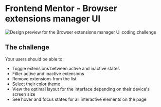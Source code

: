 # Frontend Mentor - Browser extensions manager UI

![Design preview for the Browser extensions manager UI coding challenge](./preview.jpg)


## The challenge

Your users should be able to: 

- Toggle extensions between active and inactive states
- Filter active and inactive extensions
- Remove extensions from the list
- Select their color theme
- View the optimal layout for the interface depending on their device's screen size
- See hover and focus states for all interactive elements on the page

